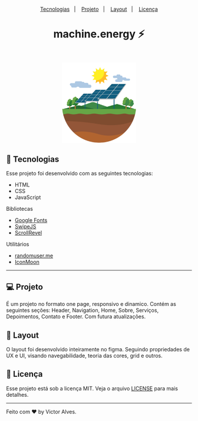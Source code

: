 <p align="center">
  <a href="#-tecnologias">Tecnologias</a>&nbsp;&nbsp;&nbsp;|&nbsp;&nbsp;&nbsp;
  <a href="#-projeto">Projeto</a>&nbsp;&nbsp;&nbsp;|&nbsp;&nbsp;&nbsp;
  <a href="#-layout">Layout</a>&nbsp;&nbsp;&nbsp;|&nbsp;&nbsp;&nbsp;
  <a href="#memo-licença">Licença</a>
</p>
<h1 align="center"><strong>machine.energy ⚡</strong></h1>
<br>

<p align="center">
  <img alt="OriginSix" src="./assets/fotos/pngegg.png" width=200>
</p>

## 🚀 Tecnologias

Esse projeto foi desenvolvido com as seguintes tecnologias:

- HTML
- CSS
- JavaScript

Bibliotecas

- [Google Fonts](https://fonts.google.com/)
- [SwipeJS](https://github.com/nolimits4web/Swiper)
- [ScrollRevel](https://scrollrevealjs.org)


Utilitários

- [randomuser.me](https://randomuser.me/photos)
- [IconMoon](https://icomoon.io/app/#/select)

---

## 💻 Projeto

É um projeto no formato one page, responsivo e dinamico. Contém as seguintes seções: Header, Navigation, Home, Sobre, Serviços, Depoimentos, Contato e Footer. Com futura atualizações. 

## 🔖 Layout
O layout foi desenvolvido inteiramente no figma. Seguindo propriedades de UX e UI, visando navegabilidade, teoria das cores, grid e outros.

## 📝 Licença

Esse projeto está sob a licença MIT. Veja o arquivo [LICENSE](.github/LICENSE.md) para mais detalhes.

---

Feito com ♥ by Victor Alves. 
